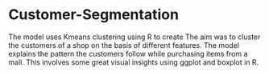 # Customer-Segmentation
The model uses Kmeans clustering using R to create The aim was to cluster the customers of a shop on the basis of different features. The model explains the pattern the customers follow while purchasing items from a mall. This involves some great visual insights using ggplot and boxplot in R.
